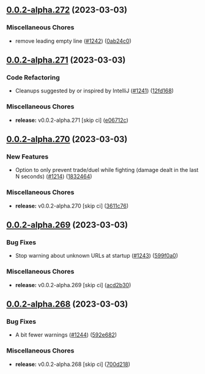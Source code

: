 ## [0.0.2-alpha.272](https://github.com/Wynntils/Artemis/compare/v0.0.2-alpha.271...v0.0.2-alpha.272) (2023-03-03)


### Miscellaneous Chores

* remove leading empty line ([#1242](https://github.com/Wynntils/Artemis/issues/1242)) ([0ab24c0](https://github.com/Wynntils/Artemis/commit/0ab24c0bb2e1ee6537456eb1172502114561ade1))

## [0.0.2-alpha.271](https://github.com/Wynntils/Artemis/compare/v0.0.2-alpha.270...v0.0.2-alpha.271) (2023-03-03)


### Code Refactoring

* Cleanups suggested by or inspired by IntelliJ ([#1241](https://github.com/Wynntils/Artemis/issues/1241)) ([12fd168](https://github.com/Wynntils/Artemis/commit/12fd168ce2630029c84ae753abd4ac5895e3513d))


### Miscellaneous Chores

* **release:** v0.0.2-alpha.271 [skip ci] ([e06712c](https://github.com/Wynntils/Artemis/commit/e06712c38ffbba3f720f9aa39bd3c998400ad761))

## [0.0.2-alpha.270](https://github.com/Wynntils/Artemis/compare/v0.0.2-alpha.269...v0.0.2-alpha.270) (2023-03-03)


### New Features

* Option to only prevent trade/duel while fighting (damage dealt in the last N seconds) ([#1214](https://github.com/Wynntils/Artemis/issues/1214)) ([1832464](https://github.com/Wynntils/Artemis/commit/183246443dbef8ff0bcd0926953938d29241e7dd))


### Miscellaneous Chores

* **release:** v0.0.2-alpha.270 [skip ci] ([3611c76](https://github.com/Wynntils/Artemis/commit/3611c76918ce87acf20121b5f9f08b357a80ebc1))

## [0.0.2-alpha.269](https://github.com/Wynntils/Artemis/compare/v0.0.2-alpha.268...v0.0.2-alpha.269) (2023-03-03)


### Bug Fixes

* Stop warning about unknown URLs at startup ([#1243](https://github.com/Wynntils/Artemis/issues/1243)) ([599f0a0](https://github.com/Wynntils/Artemis/commit/599f0a0b3737b812882274b434dc198d76436330))


### Miscellaneous Chores

* **release:** v0.0.2-alpha.269 [skip ci] ([acd2b30](https://github.com/Wynntils/Artemis/commit/acd2b3002e078a3aa6b86ed41da4ff09c9ca3ca6))

## [0.0.2-alpha.268](https://github.com/Wynntils/Artemis/compare/v0.0.2-alpha.267...v0.0.2-alpha.268) (2023-03-03)


### Bug Fixes

* A bit fewer warnings ([#1244](https://github.com/Wynntils/Artemis/issues/1244)) ([592e682](https://github.com/Wynntils/Artemis/commit/592e682b97a1c46966fe380e265649d5d90aa68f))


### Miscellaneous Chores

* **release:** v0.0.2-alpha.268 [skip ci] ([700d218](https://github.com/Wynntils/Artemis/commit/700d218b64690e29ceb384b440babdb38d542646))

